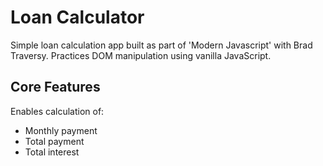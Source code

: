 # Loan Calculator
Simple loan calculation app built as part of 'Modern Javascript' with Brad Traversy. Practices DOM manipulation using vanilla JavaScript.

## Core Features
Enables calculation of:
<ul>
  <li>Monthly payment</li>
  <li>Total payment</li>
  <li>Total interest</li>
</ul>
